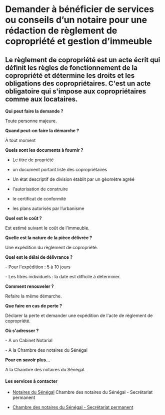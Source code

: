 # Demander à bénéficier de services ou conseils d’un notaire pour une rédaction de règlement de copropriété et gestion d’immeuble

Le règlement de copropriété est un acte écrit qui définit les règles de fonctionnement de la copropriété et détermine les droits et les obligations des copropriétaires. C'est un acte obligatoire qui s'impose aux copropriétaires comme aux locataires.
---------------------------------------------------------------------------------------------------------------------------------------------------------------------------------------------------------------------------------------------------------

**Qui peut faire la demande ?**

Toute personne majeure.

**Quand peut-on faire la démarche ?**

À tout moment

**Quels sont les documents à fournir ?**

*   Le titre de propriété
*   un document portant liste des copropriétaires  
    
*   Un état descriptif de division établit par un géomètre agréé
*   l'autorisation de construire
*   le certificat de conformité
*   les plans autorisés par l’urbanisme  
    

**Quel est le coût ?**

Est estimé suivant le coût de l'immeuble.

**Quelle est la nature de la pièce délivrée ?**

Une expédition du règlement de copropriété.

**Quel est le délai de délivrance ?**

\- Pour l'expédition : 5 à 10 jours  

\- Les titres individuels : la date est difficile à déterminer.

**Comment renouveler ?**

Refaire la même démarche.

**Que faire en cas de perte ?**

Déclarer la perte et demander une expédition de l'acte de règlement de copropriété.

**Où s'adresser ?**

\- A un Cabinet Notarial

\- A la Chambre des notaires du Sénégal

**Pour en savoir plus…**

A la Chambre des notaires du Sénégal.

#### Les services à contacter

*   [Notaires du Sénégal](../../../services/notaires-du-senegal.md) Chambre des notaires du Sénégal - Secrétariat permanent  
    
*   [Chambre des notaires du Sénégal - Secrétariat permanent](../../../services/chambre-des-notaires-du-senegal-secretariat-permanent.md)